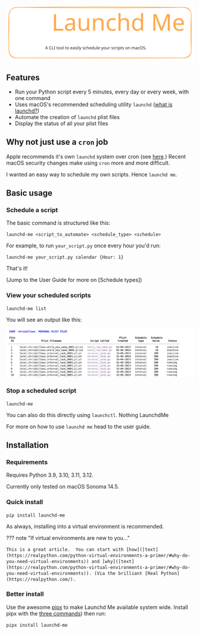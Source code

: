 <style>
  .md-typeset h1,
  .md-content__button {
    display: none;
  }
</style>

![Launchd Me Banner](img/banner.svg)

## Features

- Run your Python script every 5 minutes, every day or every week, with one command
- Uses macOS's recommended scheduling utility `launchd` ([what is launchd?](what_is_launchd.md))
- Automate the creation of `launchd` plist files
- Display the status of all your plist files

## Why not just use a `cron` job

Apple recommends it's own `launchd` system over cron (see [here]([text](https://developer.apple.com/library/archive/documentation/MacOSX/Conceptual/BPSystemStartup/Chapters/ScheduledJobs.html#//apple_ref/doc/uid/10000172i-CH1-SW2)).)
Recent macOS security changes make using `cron` more and more difficult.

I wanted an easy way to schedule my own scripts. Hence `launchd me`.

## Basic usage

### Schedule a script

The basic command is structured like this:

```
launchd-me <script_to_automate> <schedule_type> <schedule>
```

For example, to run `your_script.py` once every hour you'd run:

```
launchd-me your_script.py calendar {Hour: 1}
```

That's it!

(Jump to the User Guide for more on [Schedule types])


### View your scheduled scripts


```
launchd-me list
```

You will see an output like this:

![Launchd Me Banner](img/ldm_list_screenshoot.png)


### Stop a scheduled script

```
launchd-me
```

You can also do this directly using `launchctl`.  Nothing LaunchdMe

For more on how to use `launchd me` head to the user guide.




## Installation

### Requirements

Requires Python 3.9, 3.10, 3.11, 3.12.

Currently only tested on macOS Sonoma 14.5.

### Quick install

```
pip install launchd-me
```

As always, installing into a virtual environment is recommended.

??? note "If virtual environments are new to you..."

    This is a great article.  You can start with [how]([text](https://realpython.com/python-virtual-environments-a-primer/#why-do-you-need-virtual-environments)) and [why]([text](https://realpython.com/python-virtual-environments-a-primer/#why-do-you-need-virtual-environments)). (Via the brilliant [Real Python](https://realpython.com/).


### Better install

Use the awesome [pipx](https://github.com/pypa/pipx) to make Launchd Me available
system wide. Install pipx with the [three commands](https://github.com/pypa/pipx#install-pipx)) then run:

```
pipx install launchd-me
```

